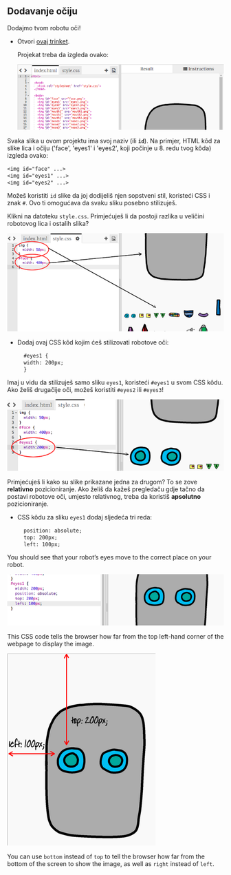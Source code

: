 ## Dodavanje očiju

Dodajmo tvom robotu oči!

+ Otvori [ovaj trinket](http://jumpto.cc/web-robot).
    
    Projekat treba da izgleda ovako:
    
    ![screenshot](images/robot-starter.png)

Svaka slika u ovom projektu ima svoj naziv (ili **`id`**). Na primjer, HTML kôd za slike lica i očiju ('face', 'eyes1' i 'eyes2', koji počinje u 8. redu tvog kôda) izgleda ovako:

    <img id="face" ...>
    <img id="eyes1" ...>
    <img id="eyes2" ...>
    

Možeš koristiti `id` slike da joj dodijeliš njen sopstveni stil, koristeći CSS i znak `#`. Ovo ti omogućava da svaku sliku posebno stilizuješ.

Klikni na datoteku `style.css`. Primjećuješ li da postoji razlika u veličini robotovog lica i ostalih slika?

![screenshot](images/robot-id.png)

+ Dodaj ovaj CSS kôd kojim ćeš stilizovati robotove oči:
    
        #eyes1 {
        width: 200px;
        }
        

Imaj u vidu da stilizuješ samo sliku `eyes1`, koristeći `#eyes1` u svom CSS kôdu. Ako želiš drugačije oči, možeš koristiti `#eyes2` ili `#eyes3`!

![screenshot](images/robot-eyes-width.png)

Primjećuješ li kako su slike prikazane jedna za drugom? To se zove **relativno** pozicioniranje. Ako želiš da kažeš pregledaču gdje tačno da postavi robotove oči, umjesto relativnog, treba da koristiš **apsolutno** pozicioniranje.

+ CSS kôdu za sliku `eyes1` dodaj sljedeća tri reda:
    
        position: absolute;
        top: 200px;
        left: 100px;
        

You should see that your robot’s eyes move to the correct place on your robot.

![screenshot](images/robot-eyes-position.png)

This CSS code tells the browser how far from the top left-hand corner of the webpage to display the image.

![screenshot](images/robot-eyes-position2.png)

You can use `bottom` instead of `top` to tell the browser how far from the bottom of the screen to show the image, as well as `right` instead of `left`.